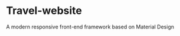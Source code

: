 # Travel-website

<!-- using Materialize CSS Realeas=1.0.0 -->
A modern responsive front-end framework based on Material Design
